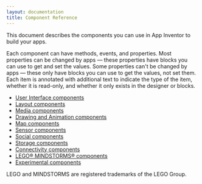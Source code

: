 ```yaml
---
layout: documentation
title: Component Reference
---
```


This document describes the components you can use in App Inventor to build your apps.

Each component can have methods, events, and properties. Most properties can be changed by apps — these properties have blocks you can use to get and set the values. Some properties can't be changed by apps — these only have blocks you can use to get the values, not set them. Each item is annotated with additional text to indicate the type of the item, whether it is read-only, and whether it only exists in the designer or blocks.

* [User Interface components](userinterface.html)
* [Layout components](layout.html)
* [Media components](media.html)
* [Drawing and Animation components](animation.html)
* [Map components](maps.html)
* [Sensor components](sensors.html)
* [Social components](social.html)
* [Storage components](storage.html)
* [Connectivity components](connectivity.html)
* [LEGO® MINDSTORMS® components](legomindstorms.html)
* [Experimental components](experimental.html)

LEGO and MINDSTORMS are registered trademarks of the LEGO Group.
